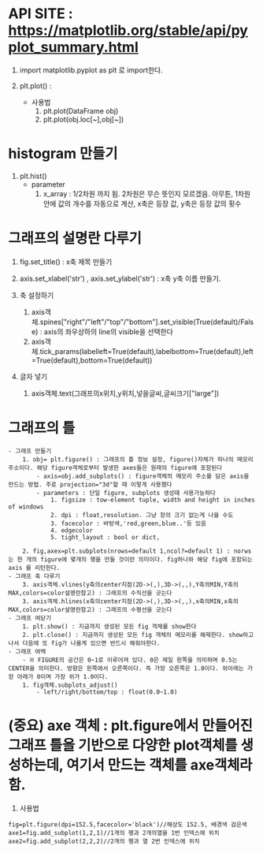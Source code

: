 # API SITE : https://matplotlib.org/stable/api/pyplot_summary.html
1. import matplotlib.pyplot as plt 로 import한다.

2. plt.plot() : 
    - 사용법
        1. plt.plot(DataFrame obj)
        2. plt.plot(obj.loc[~],obj[~])
# histogram 만들기
1. plt.hist()
    - parameter
        1. x_array : 1/2차원 까지 됨. 2차원은 무슨 뜻인지 모르겠음. 아무튼, 1차원 안에 값의 개수를 자동으로 계산, x축은 등장 값, y축은 등장 값의 횟수
# 그래프의 설명란 다루기
1. fig.set_title() : x축 제목 만들기

2. axis.set_xlabel('str') , axis.set_ylabel('str') : x축 y축 이름 만들기.
3. 축 설정하기
   1. axis객체.spines["right"/"left"/"top"/"bottom"].set_visible(True(default)/False) : axis의 좌우상하의 line의 visible을 선택한다
   2. axis객체.tick_params(labelleft=True(default),labelbottom=True(default),left=True(default),bottom=True(default))
4. 글자 넣기
    1. axis객체.text(그래프의x위치,y위치,넣을글씨,글씨크기["large"])
# 그래프의 틀
    - 그래프 만들기
        1. obj= plt.figure() : 그래프의 틀 정보 설정, figure()자체가 하나의 메모리 주소이다. 해당 figure객체로부터 발생한 axes들은 원래의 figure에 포함된다
            - axis=obj.add_subplots() : figure객체의 메모리 주소를 담은 axis을 만드는 방법. 주로 projection="3d"할 때 이렇게 사용했다
            - parameters : 단일 figure, subplots 생성때 사용가능하다
                1. figsize : tow-element tuple, width and height in inches of windows
                2. dpi : float,resolution. 그냥 창의 크기 없는게 나을 수도
                3. facecolor : 바탕색,'red,green,blue..'등 있음
                4. edgecolor
                5. tight_layout : bool or dict,

        2. fig,axex=plt.subplots(nrows=default 1,ncol?=default 1) : norws는 한 개의 figure에 몇개의 행을 만들 것이란 의미이다. fig하나와 해당 fig에 포함되는 axis 를 리턴한다.
    - 그래프 축 다루기
        3. axis객체.vlines(y축의center지점(2D->(,),3D->(,,),Y축의MIN,Y축의MAX,colors=color설명란참고) : 그래프의 수직선을 긋는다
        3. axis객체.hlines(x축의center지점(2D->(,),3D->(,,),x축의MIN,x축의MAX,colors=color설명란참고) : 그래프의 수평선을 긋는다
    - 그래프 여닫기
        1. plt.show() : 지금까지 생성된 모든 fig 객체를 show한다
        2. plt.close() : 지금까지 생성된 모든 fig 객체의 메모리를 해제한다. show하고나서 다음에 또 fig가 나올게 있으면 반드시 해줘야한다.
    - 그래프 여백
        - ※ FIGURE의 공간은 0~1로 이루어져 있다. 0은 제일 왼쪽을 의미하며 0.5는 CENTER을 의미한다. 방향은 왼쪽에서 오른쪽이다. 즉 가장 오른쪽은 1.0이다. 위아래는 가장 아래가 0이며 가장 위가 1.0이다.
        1. fig객체.subplots_adjust()
            - left/right/bottom/top : float(0.0~1.0)
# (중요) axe 객체 : plt.figure에서 만들어진 그래프 틀을 기반으로 다양한 plot객체를 생성하는데, 여기서 만드는 객체를 axe객체라 함.
1. 사용법
```
fig=plt.figure(dpi=152.5,facecolor='black')//해상도 152.5, 배경색 검은색
axe1=fig.add_subplot(1,2,1)//1개의 행과 2개의열을 1번 인덱스에 위치
axe2=fig.add_subplot(2,2,2)//2개의 행과 열 2번 인덱스에 위치
```
